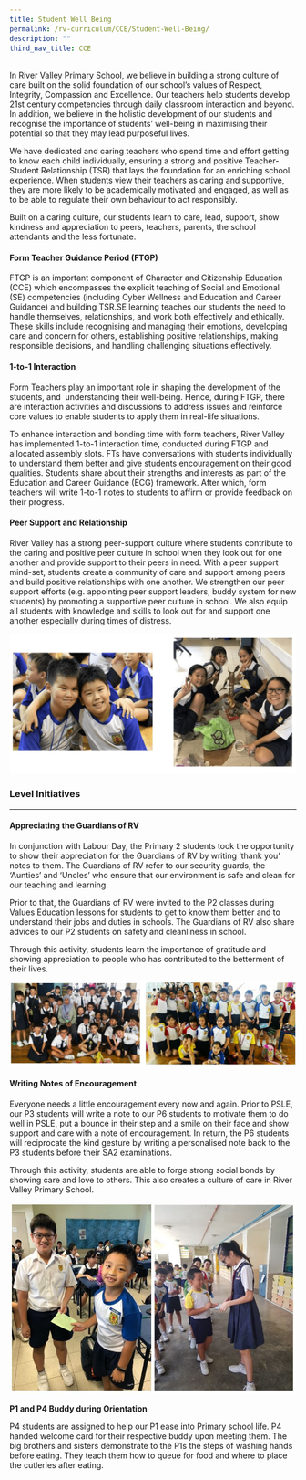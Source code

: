 ```yaml
---
title: Student Well Being
permalink: /rv-curriculum/CCE/Student-Well-Being/
description: ""
third_nav_title: CCE
---
```

In River Valley Primary School, we believe in building a strong culture of care built on the solid foundation of our school’s values of Respect, Integrity, Compassion and Excellence. Our teachers help students develop 21st century competencies through daily classroom interaction and beyond. In addition, we believe in the holistic development of our students and recognise the importance of students’ well-being in maximising their potential so that they may lead purposeful lives. 

We have dedicated and caring teachers who spend time and effort getting to know each child individually, ensuring a strong and positive Teacher-Student Relationship (TSR) that lays the foundation for an enriching school experience. When students view their teachers as caring and supportive, they are more likely to be academically motivated and engaged, as well as to be able to regulate their own behaviour to act responsibly.

Built on a caring culture, our students learn to care, lead, support, show kindness and appreciation to peers, teachers, parents, the school attendants and the less fortunate.

  

#### Form Teacher Guidance Period (FTGP)

  

FTGP is an important component of Character and Citizenship Education (CCE) which encompasses the explicit teaching of Social and Emotional (SE) competencies (including Cyber Wellness and Education and Career Guidance) and building TSR.SE learning teaches our students the need to handle themselves, relationships, and work both effectively and ethically. These skills include recognising and managing their emotions, developing care and concern for others, establishing positive relationships, making responsible decisions, and handling challenging situations effectively.

  

#### 1-to-1 Interaction

  

Form Teachers play an important role in shaping the development of the students, and  understanding their well-being. Hence, during FTGP, there are interaction activities and discussions to address issues and reinforce core values to enable students to apply them in real-life situations.

To enhance interaction and bonding time with form teachers, River Valley has implemented 1-to-1 interaction time, conducted during FTGP and allocated assembly slots. FTs have conversations with students individually to understand them better and give students encouragement on their good qualities. Students share about their strengths and interests as part of the Education and Career Guidance (ECG) framework. After which, form teachers will write 1-to-1 notes to students to affirm or provide feedback on their progress.

  

#### Peer Support and Relationship

  

River Valley has a strong peer-support culture where students contribute to the caring and positive peer culture in school when they look out for one another and provide support to their peers in need. With a peer support mind-set, students create a community of care and support among peers and build positive relationships with one another. We strengthen our peer support efforts (e.g. appointing peer support leaders, buddy system for new students) by promoting a supportive peer culture in school. We also equip all students with knowledge and skills to look out for and support one another especially during times of distress.

![](/images/RV%20Curriculum/Character%20and%20Citizenship%20Ed/Student%20Well%20Being/pic1.png)

### Level Initiatives
-----------------


#### Appreciating the Guardians of RV

  

In conjunction with Labour Day, the Primary 2 students took the opportunity to show their appreciation for the Guardians of RV by writing ‘thank you’ notes to them. The Guardians of RV refer to our security guards, the ‘Aunties’ and ‘Uncles’ who ensure that our environment is safe and clean for our teaching and learning.

Prior to that, the Guardians of RV were invited to the P2 classes during Values Education lessons for students to get to know them better and to understand their jobs and duties in schools. The Guardians of RV also share advices to our P2 students on safety and cleanliness in school.

Through this activity, students learn the importance of gratitude and showing appreciation to people who has contributed to the betterment of their lives.

![](/images/RV%20Curriculum/Character%20and%20Citizenship%20Ed/Student%20Well%20Being/p3.jpg)

#### Writing Notes of Encouragement

  

Everyone needs a little encouragement every now and again. Prior to PSLE, our P3 students will write a note to our P6 students to motivate them to do well in PSLE, put a bounce in their step and a smile on their face and show support and care with a note of encouragement. In return, the P6 students will reciprocate the kind gesture by writing a personalised note back to the P3 students before their SA2 examinations.

Through this activity, students are able to forge strong social bonds by showing care and love to others. This also creates a culture of care in River Valley Primary School.

![](/images/RV%20Curriculum/Character%20and%20Citizenship%20Ed/Student%20Well%20Being/p4.jpg)

**P1 and P4 Buddy during Orientation**  

P4 students are assigned to help our P1 ease into Primary school life. P4 handed welcome card for their respective buddy upon meeting them. The big brothers and sisters demonstrate to the P1s the steps of washing hands before eating. They teach them how to queue for food and where to place the cutleries after eating.